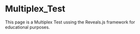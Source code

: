 # Multiplex_Test

This page is a Multiplex Test ussing the Reveals.js framework for educational purposes.
